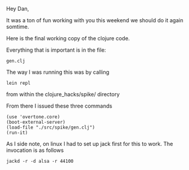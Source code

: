 Hey Dan,


It was a ton of fun working with you this weekend we should do it again somtime.

Here is the final working copy of the clojure code.

Everything that is important is in the file:
```
gen.clj
```

The way I was running this was by calling 
```
lein repl
```
from within the clojure_hacks/spike/ directory

From there I issued these three commands
```
(use 'overtone.core)
(boot-external-server)
(load-file "./src/spike/gen.clj")
(run-it)
```
As I side note, on linux I had to set up jack first for this to work.
The invocation is as follows

```
jackd -r -d alsa -r 44100
```
